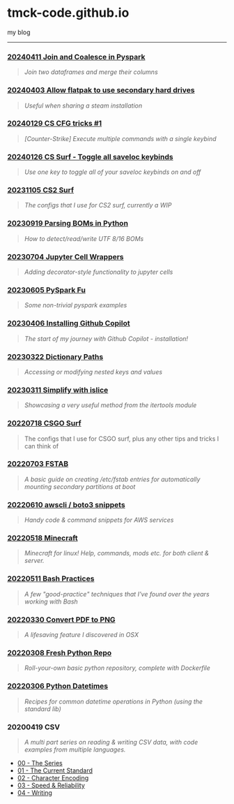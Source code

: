 # tmck-code.github.io

my blog

---

### [20240411 Join and Coalesce in Pyspark](articles/20240411_join_and_coalesce_in_pyspark/20240411_join_and_coalesce_in_pyspark.md)

> _Join two dataframes and merge their columns_

### [20240403 Allow flatpak to use secondary hard drives](articles/20240403_allow_flatpak_to_use_secondary_hard_drives/20240403_allow_flatpak_to_use_secondary_hard_drives.md)

> _Useful when sharing a steam installation_

### [20240129 CS CFG tricks #1](articles/20240129_cs_cfg_tricks_#1/20240129_cs_cfg_tricks_#1.md)

> _[Counter-Strike] Execute multiple commands with a single keybind_

### [20240126 CS Surf - Toggle all saveloc keybinds](articles/20240126_cs_surf_-_toggle_all_saveloc_keybinds/20240126_cs_surf_-_toggle_all_saveloc_keybinds.md)

> _Use one key to toggle all of your saveloc keybinds on and off_

### [20231105 CS2 Surf](articles/20231105_cs2_surf/20231105_cs2_surf.md)

> _The configs that I use for CS2 surf, currently a WIP_

### [20230919 Parsing BOMs in Python](articles/20230919_parsing_boms_in_python/20230919_parsing_boms_in_python.md)

> _How to detect/read/write UTF 8/16 BOMs_

### [20230704 Jupyter Cell Wrappers](articles/20230704_jupyter_cell_wrappers/20230704_jupyter_cell_wrappers.md)

> _Adding decorator-style functionality to jupyter cells_

### [20230605 PySpark Fu](articles/20230605_pyspark_fu/20230605_pyspark_fu.md)

> _Some non-trivial pyspark examples_

### [20230406 Installing Github Copilot](articles/20230406_installing_github_copilot/20230406_installing_github_copilot.md)

> _The start of my journey with Github Copilot - installation!_

### [20230322 Dictionary Paths](articles/20230322_dictionary_paths/20230322_dictionary_paths.md)

> _Accessing or modifying nested keys and values_

### [20230311 Simplify with islice](articles/20230306_simplify_with_islice/20230306_simplify_with_islice.md)

> _Showcasing a very useful method from the itertools module_

### [20220718 CSGO Surf](articles/20220718-csgo-surf/20220718-csgo-surf.md)

> The configs that I use for CSGO surf, plus any other tips and tricks I can think of

### [20220703 FSTAB](articles/20220703_fstab/20220703_fstab.md)

> _A basic guide on creating /etc/fstab entries for automatically mounting secondary partitions at boot_

### [20220610 awscli / boto3 snippets](articles/20220610_awscli_boto3_snippets/20220610_awscli_boto3_snippets.md)

> _Handy code & command snippets for AWS services_

### [20220518 Minecraft](articles/20220518_minecraft/20220518_minecraft.md)

> _Minecraft for linux! Help, commands, mods etc. for both client & server._

### [20220511 Bash Practices](articles/20220511_bash_practices/20220511_bash_practices.md)

> _A few "good-practice" techniques that I've found over the years working with Bash_

### [20220330 Convert PDF to PNG](articles/20220330_convert_pdf_to_png.md)

> _A lifesaving feature I discovered in OSX_

### [20220308 Fresh Python Repo](articles/20220308_fresh_python_repo/20220308_fresh_python_repo.md)

> _Roll-your-own basic python repository, complete with Dockerfile_

### [20220306 Python Datetimes](articles/20220306_python_datetimes/20220306_python_datetimes.md)

> _Recipes for common datetime operations in Python (using the standard lib)_

### 20200419 CSV

> _A multi part series on reading & writing CSV data, with code examples from multiple languages._

- [00 - The Series](articles/20200419_csv/201904_csv-0-the_series.md)
- [01 - The Current Standard](articles/20200419_csv/201904_csv-1-the_current_standard.md)
- [02 - Character Encoding](articles/20200419_csv/201904_csv-2-character_encoding.md)
- [03 - Speed & Reliability](articles/20200419_csv/201904_csv-3-speed-reliability.md)
- [04 - Writing](articles/20200419_csv/201904_csv-4-writing.md)







